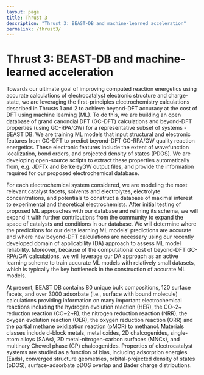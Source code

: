 ```yaml
---
layout: page
title: Thrust 3
description: "Thrust 3: BEAST-DB and machine-learned acceleration"
permalink: /thrust3/
---
```


# Thrust 3: BEAST-DB and machine-learned acceleration

Towards our ultimate goal of improving computed reaction energetics using accurate calculations of electrocatalyst electronic structure and charge-state, we are leveraging the first-principles electrochemistry calculations described in Thrusts 1 and 2 to achieve beyond-DFT accuracy at the cost of DFT using machine learning (ML). To do this, we are building an open database of grand canoncial DFT (GC-DFT) calculations and beyond-DFT properties (using GC-RPA/GW) for a representative subset of systems - BEAST DB. We are training ML models that input structural and electronic features from GC-DFT to predict beyond-DFT GC-RPA/GW quality reaction energetics. These electronic features include the extent of wavefunction localization, bond orders, and projected density of states (PDOS). We are developing open-source scripts to extract these properties automatically from, e.g. JDFTx and BerkeleyGW output files, and provide the information required for our proposed electrochemical database. 

For each electrochemical system considered, we are modeling the most relevant catalyst facets, solvents and electrolytes, electrolyte concentrations, and potentials to construct a database of maximal interest to experimental and theoretical electrochemists. After initial testing of proposed ML approaches with our database and refining its schema, we will expand it with further contributions from the community to expand the space of catalysts and conditions in our database. We will determine where the predictions for our delta learning ML models’ predictions are accurate and where new beyond-DFT calculations are necessary using our recently developed domain of applicability (DA) approach to assess ML model reliability. Moreover, because of the computational cost of beyond-DFT GC-RPA/GW calculations, we will leverage our DA approach as an active learning scheme to train accurate ML models with relatively small datasets, which is typically the key bottleneck in the construction of accurate ML models.

At present, BEAST DB contains 80 unique bulk compositions, 120 surface facets, and over 3000 adsorbate (i.e., surface with bound molecule) calculations providing information on many important electrochemical reactions including the hydrogen evolution reaction (HER), the CO~2~ reduction reaction (CO~2~R), the nitrogen reduction reaction (NRR), the oxygen evolution reaction (OER), the oxygen reduction reaction (ORR) and the partial methane oxidization reaction (pMOR) to methanol. Materials classes include d-block metals, metal oxides, 2D chalcogenides, single-atom alloys (SAAs), 2D metal-nitrogen-carbon surfaces (MNCs), and multinary Chevrel phase (CP) chalcogenides. Properties of electrocatalyst systems are studied as a function of bias, including adsorption energies (Eads), converged structure geometries, orbital-projected density of states (pDOS), surface-adsorbate pDOS overlap and Bader charge distributions.
